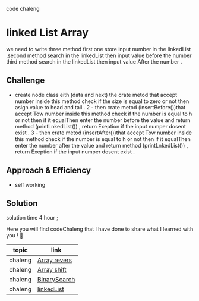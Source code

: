  code chaleng

 # linked List  Array
<!-- Short summary or background information -->
we need to write three  method first one store input number in the linkedList ,second method search in the linkedList then input value before the number third method search in the linkedList then input value After the number .
## Challenge
<!-- Description of the challenge -->
* create node class eith (data and next)
 the crate metod that accept number inside this method check if the size is equal to zero or not then asign value to head and tail .
 2 - then crate metod (insertBefore())that accept Tow number inside this method check if the number is equal to h or not then if it equalThen enter the number before the value and return method (printLnkedList()) ,
 return Exeption if the input numper dosent exist  .
 3 -  then crate metod (insertAfter())that accept Tow number inside this method check if the number is equal to h or not then if it equalThen enter the number after the value and return method (printLnkedList()) ,
 return Exeption if the input numper dosent exist  .
## Approach & Efficiency
<!-- What approach did you take? Why? What is the Big O space/time for this approach? -->
 * self working

## Solution
<!-- Embedded whiteboard image -->
solution time 4 hour ;


Here you will find codeChaleng that I have done  to share what I learned with you ! 💙

 topic          | link  |
| ------------- | ------------- |
| chaleng |[Array revers](chalenges/ArrayReverse.java)  |
| chaleng |[Array shift](chalenges/ArrayShift.java)  |
| chaleng |[BinarySearch](chalenges/BinarySearch.java)  |
| chaleng |[linkedList](chalenges/LinkedList.java)  |
